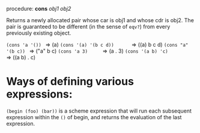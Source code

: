 procedure: **cons** _obj1 obj2_

Returns a newly allocated pair whose car is obj1 and whose cdr is obj2. The pair is guaranteed to be different (in the sense of `eqv?`) from every previously existing object.

``(cons 'a '()) ``                          =>  (a)
``(cons '(a) '(b c d))      ``              =>  ((a) b c d)
``(cons "a" '(b c)) ``                      =>  ("a" b c)
``(cons 'a 3)     ``                        =>  (a . 3)
``(cons '(a b) 'c)             ``           =>  ((a b) . c)

# Ways of defining various expressions:
`(begin (foo) (bar))` is a scheme expression that will run each subsequent expression within the `()` of begin, and returns the evaluation of the last expression.
